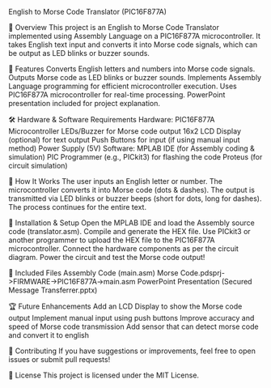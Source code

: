 English to Morse Code Translator (PIC16F877A)

📜 Overview
  This project is an English to Morse Code Translator implemented using Assembly Language on a PIC16F877A microcontroller. 
  It takes English text input and converts it into Morse code signals, which can be output as LED blinks or buzzer sounds.

🚀 Features
  Converts English letters and numbers into Morse code signals.
  Outputs Morse code as LED blinks or buzzer sounds.
  Implements Assembly Language programming for efficient microcontroller execution.
  Uses PIC16F877A microcontroller for real-time processing.
  PowerPoint presentation included for project explanation.

🛠️ Hardware & Software Requirements
Hardware:
  PIC16F877A Microcontroller
  LEDs/Buzzer for Morse code output
  16x2 LCD Display (optional) for text output
  Push Buttons for input (if using manual input method)
  Power Supply (5V)
Software:
  MPLAB IDE (for Assembly coding & simulation)
  PIC Programmer (e.g., PICkit3) for flashing the code
  Proteus (for circuit simulation)

📌 How It Works
  The user inputs an English letter or number.
  The microcontroller converts it into Morse code (dots & dashes).
  The output is transmitted via LED blinks or buzzer beeps (short for dots, long for dashes).
  The process continues for the entire text.

🔧 Installation & Setup
  Open the MPLAB IDE and load the Assembly source code (translator.asm).
  Compile and generate the HEX file.
  Use PICkit3 or another programmer to upload the HEX file to the PIC16F877A microcontroller.
  Connect the hardware components as per the circuit diagram.
  Power the circuit and test the Morse code output!

📜 Included Files
  Assembly Code (main.asm) Morse Code.pdsprj->FIRMWARE->PIC16F877A->main.asm
  PowerPoint Presentation (Secured Message Transferrer.pptx)

🏆 Future Enhancements
  Add an LCD Display to show the Morse code output
  Implement manual input using push buttons
  Improve accuracy and speed of Morse code transmission
  Add sensor that can detect morse code and convert it to english

🤝 Contributing
  If you have suggestions or improvements, feel free to open issues or submit pull requests!

📜 License
This project is licensed under the MIT License.
